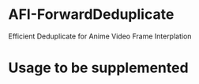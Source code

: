 # AFI-ForwardDeduplicate
Efficient Deduplicate for Anime Video Frame Interplation


# Usage to be supplemented
